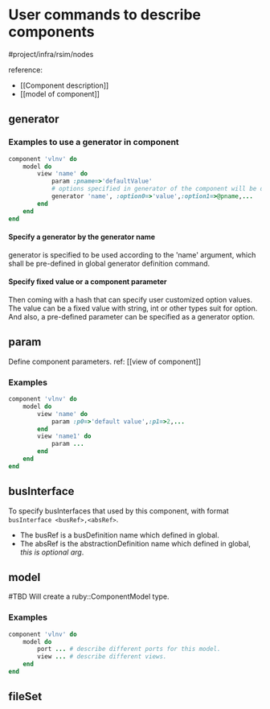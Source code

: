 # User commands to describe components
#project/infra/rsim/nodes

reference:
- [[Component description]]
- [[model of component]]

## generator
### Examples to use a generator in component

```ruby
component 'vlnv' do
	model do
		view 'name' do
			param :pname=>'defaultValue'
			# options specified in generator of the component will be defaultFileBuilder key.
			generator 'name', :option0=>'value',:option1=>@pname,...
		end
	end
end
```
#### Specify a generator by the generator name
generator is specified to be used according to the 'name' argument, which shall be pre-defined in global generator definition command.
#### Specify fixed value or a component parameter
Then coming with a hash that can specify user customized option values. The value can be a fixed value with string, int or other types suit for option.
And also, a pre-defined parameter can be specified as a generator option.

## param
Define component parameters.
ref: [[view of component]]
### Examples
```ruby
component 'vlnv' do
	model do
		view 'name' do
			param :p0=>'default value',:p1=>2,...
		end
		view 'name1' do
			param ...
		end
	end
end
```

## busInterface
To specify busInterfaces that used by this component,
with format `busInterface <busRef>,<absRef>`.
- The busRef is a busDefinition name which defined in global.
- The absRef is the abstractionDefinition name which defined in global, *this is optional arg*.

## model
#TBD 
Will create a ruby::ComponentModel type.
### Examples
```ruby
component 'vlnv' do
	model do
		port ... # describe different ports for this model.
		view ... # describe different views.
	end
end
```

## fileSet
